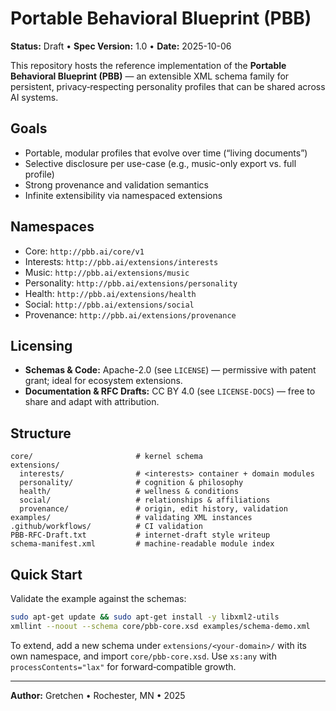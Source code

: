 # Portable Behavioral Blueprint (PBB)

**Status:** Draft • **Spec Version:** 1.0 • **Date:** 2025-10-06

This repository hosts the reference implementation of the **Portable Behavioral Blueprint (PBB)** — an extensible XML schema family for persistent, privacy‑respecting personality profiles that can be shared across AI systems.

## Goals
- Portable, modular profiles that evolve over time (“living documents”)
- Selective disclosure per use-case (e.g., music-only export vs. full profile)
- Strong provenance and validation semantics
- Infinite extensibility via namespaced extensions

## Namespaces
- Core: `http://pbb.ai/core/v1`
- Interests: `http://pbb.ai/extensions/interests`
- Music: `http://pbb.ai/extensions/music`
- Personality: `http://pbb.ai/extensions/personality`
- Health: `http://pbb.ai/extensions/health`
- Social: `http://pbb.ai/extensions/social`
- Provenance: `http://pbb.ai/extensions/provenance`

## Licensing
- **Schemas & Code:** Apache-2.0 (see `LICENSE`) — permissive with patent grant; ideal for ecosystem extensions.
- **Documentation & RFC Drafts:** CC BY 4.0 (see `LICENSE-DOCS`) — free to share and adapt with attribution.

## Structure
```
core/                       # kernel schema
extensions/
  interests/                # <interests> container + domain modules
  personality/              # cognition & philosophy
  health/                   # wellness & conditions
  social/                   # relationships & affiliations
  provenance/               # origin, edit history, validation
examples/                   # validating XML instances
.github/workflows/          # CI validation
PBB-RFC-Draft.txt           # internet-draft style writeup
schema-manifest.xml         # machine-readable module index
```

## Quick Start
Validate the example against the schemas:
```bash
sudo apt-get update && sudo apt-get install -y libxml2-utils
xmllint --noout --schema core/pbb-core.xsd examples/schema-demo.xml
```

To extend, add a new schema under `extensions/<your-domain>/` with its own namespace, and import `core/pbb-core.xsd`. Use `xs:any` with `processContents="lax"` for forward‑compatible growth.

---

**Author:** Gretchen • Rochester, MN • 2025
